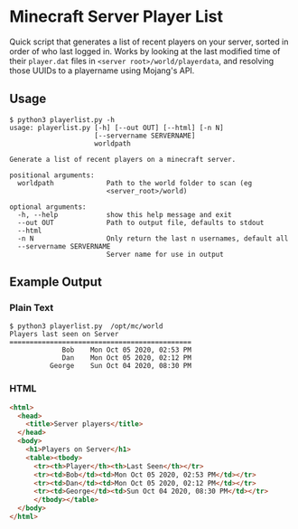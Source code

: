 # Minecraft Server Player List

Quick script that generates a list of recent players on your server, sorted
in order of who last logged in. Works by looking at the last modified time of
their `player.dat` files in `<server root>/world/playerdata`, and resolving
those UUIDs to a playername using Mojang's API.

## Usage

```
$ python3 playerlist.py -h
usage: playerlist.py [-h] [--out OUT] [--html] [-n N]
                     [--servername SERVERNAME]
                     worldpath

Generate a list of recent players on a minecraft server.

positional arguments:
  worldpath             Path to the world folder to scan (eg
                        <server_root>/world)

optional arguments:
  -h, --help            show this help message and exit
  --out OUT             Path to output file, defaults to stdout
  --html
  -n N                  Only return the last n usernames, default all
  --servername SERVERNAME
                        Server name for use in output
```

## Example Output

### Plain Text
```console
$ python3 playerlist.py  /opt/mc/world
Players last seen on Server
=============================================
             Bob    Mon Oct 05 2020, 02:53 PM
             Dan    Mon Oct 05 2020, 02:12 PM
          George    Sun Oct 04 2020, 08:30 PM
```

### HTML

```html
<html>
  <head>
    <title>Server players</title>
  </head>
  <body>
    <h1>Players on Server</h1>
    <table><tbody>
      <tr><th>Player</th><th>Last Seen</th></tr>
      <tr><td>Bob</td><td>Mon Oct 05 2020, 02:53 PM</td></tr>
      <tr><td>Dan</td><td>Mon Oct 05 2020, 02:12 PM</td></tr>
      <tr><td>George</td><td>Sun Oct 04 2020, 08:30 PM</td></tr>
      </tbody></table>
  </body>
</html>
```
